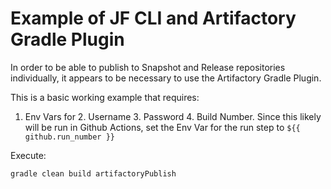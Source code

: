 # Example of JF CLI and Artifactory Gradle Plugin

In order to be able to publish to Snapshot and Release repositories individually, it appears to be necessary to use the Artifactory Gradle Plugin.  

This is a basic working example that requires:
1. Env Vars for
   2. Username
   3. Password
   4. Build Number.  Since this likely will be run in Github Actions, set the Env Var for the run step to `${{ github.run_number }}`

Execute:
```bash
gradle clean build artifactoryPublish
```
